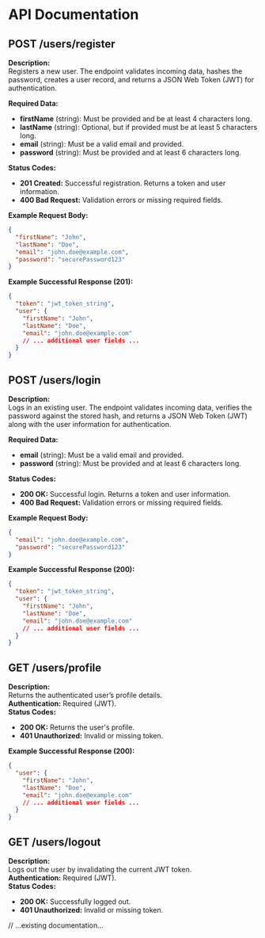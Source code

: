 # API Documentation

## POST /users/register

**Description:**  
Registers a new user. The endpoint validates incoming data, hashes the password, creates a user record, and returns a JSON Web Token (JWT) for authentication.

**Required Data:**  
- **firstName** (string): Must be provided and be at least 4 characters long.  
- **lastName** (string): Optional, but if provided must be at least 5 characters long.  
- **email** (string): Must be a valid email and provided.  
- **password** (string): Must be provided and at least 6 characters long.

**Status Codes:**  
- **201 Created:** Successful registration. Returns a token and user information.  
- **400 Bad Request:** Validation errors or missing required fields.

**Example Request Body:**  
```json
{
  "firstName": "John",
  "lastName": "Doe",
  "email": "john.doe@example.com",
  "password": "securePassword123"
}
```

**Example Successful Response (201):**  
```json
{
  "token": "jwt_token_string",
  "user": {
    "firstName": "John",
    "lastName": "Doe",
    "email": "john.doe@example.com"
    // ... additional user fields ...
  }
}
```

## POST /users/login

**Description:**  
Logs in an existing user. The endpoint validates incoming data, verifies the password against the stored hash, and returns a JSON Web Token (JWT) along with the user information for authentication.

**Required Data:**  
- **email** (string): Must be a valid email and provided.  
- **password** (string): Must be provided and at least 6 characters long.

**Status Codes:**  
- **200 OK:** Successful login. Returns a token and user information.  
- **400 Bad Request:** Validation errors or missing required fields.

**Example Request Body:**  
```json
{
  "email": "john.doe@example.com",
  "password": "securePassword123"
}
```

**Example Successful Response (200):**  
```json
{
  "token": "jwt_token_string",
  "user": {
    "firstName": "John",
    "lastName": "Doe",
    "email": "john.doe@example.com"
    // ... additional user fields ...
  }
}
```

## GET /users/profile

**Description:**  
Returns the authenticated user’s profile details.  
**Authentication:** Required (JWT).  
**Status Codes:**  
- **200 OK:** Returns the user's profile.  
- **401 Unauthorized:** Invalid or missing token.

**Example Successful Response (200):**  
```json
{
  "user": {
    "firstName": "John",
    "lastName": "Doe",
    "email": "john.doe@example.com"
    // ... additional user fields ...
  }
}
```

## GET /users/logout

**Description:**  
Logs out the user by invalidating the current JWT token.  
**Authentication:** Required (JWT).  
**Status Codes:**  
- **200 OK:** Successfully logged out.  
- **401 Unauthorized:** Invalid or missing token.

// ...existing documentation...